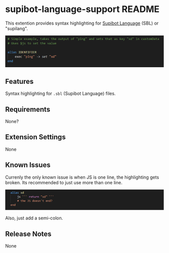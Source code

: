 # supibot-language-support README

This extention provides syntax highlighting for [Supibot Language](https://github.com/NotNotQuinn/supilang) (SBL) or "supilang".

<img src="./images/example.png">

## Features

Syntax highlighting for `.sbl` (Supibot Language) files.

## Requirements

None?

## Extension Settings

None

## Known Issues

Currenly the only known issue is when JS is one line, the highlighting gets broken. Its recommended to just use more than one line.

<img src="./images/known-issue-1.png">

Also, just add a semi-colon.
## Release Notes

None
